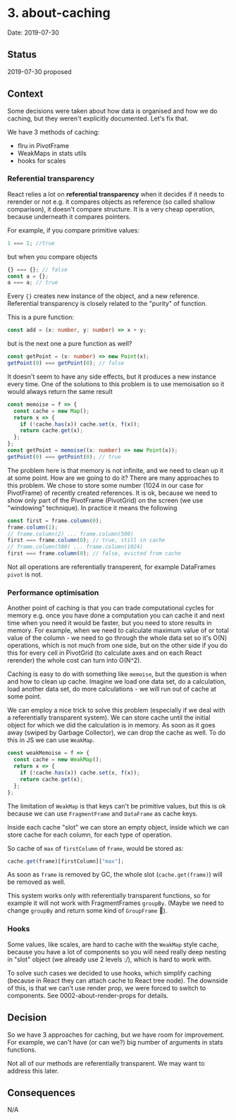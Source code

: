 # 3. about-caching

Date: 2019-07-30

## Status

2019-07-30 proposed

## Context

Some decisions were taken about how data is organised and how we do caching, but they weren't explicitly documented. Let's fix that.

We have 3 methods of caching:

- flru in PivotFrame
- WeakMaps in stats utils
- hooks for scales

### Referential transparency

React relies a lot on **referential transparency** when it decides if it needs to rerender or not e.g. it compares objects as reference (so called shallow comparison), it doesn't compare structure. It is a very cheap operation, because underneath it compares pointers.

For example, if you compare primitive values:

```ts
1 === 1; //true
```

but when you compare objects

```ts
{} === {}; // false
const a = {};
a === a; // true
```

Every `{}` creates new instance of the object, and a new reference. Referential transparency is closely related to the "purity" of function.

This is a pure function:

```ts
const add = (x: number, y: number) => x + y;
```

but is the next one a pure function as well?

```ts
const getPoint = (x: number) => new Point(x);
getPoint(0) === getPoint(0); // false
```

It doesn't seem to have any side effects, but it produces a new instance every time. One of the solutions to this problem is to use memoisation so it would always return the same result

```ts
const memoise = f => {
  const cache = new Map();
  return x => {
    if (!cache.has(x)) cache.set(x, f(x));
    return cache.get(x);
  };
};
const getPoint = memoise((x: number) => new Point(x));
getPoint(0) === getPoint(0); // true
```

The problem here is that memory is not infinite, and we need to clean up it at some point. How are we going to do it? There are many approaches to this problem. We chose to store some number (1024 in our case for PivotFrame) of recently created references. It is ok, because we need to show only part of the PivotFrame (PivotGrid) on the screen (we use "windowing" technique). In practice it means the following

```ts
const first = frame.column(0);
frame.column(1);
// frame.column(2) ... frame.column(500)
first === frame.column(0); // true, still in cache
// frame.column(500) ... frame.column(1024)
first === frame.column(0); // false, evicted from cache
```

Not all operations are referentially transperent, for example DataFrames `pivot` is not.

### Performance optimisation

Another point of caching is that you can trade computational cycles for memory e.g. once you have done a computation you can cache it and next time when you need it would be faster, but you need to store results in memory. For example, when we need to calculate maximum value of or total value of the column - we need to go through the whole data set so it's O(N) operations, which is not much from one side, but on the other side if you do this for every cell in PivotGrid (to calculate axes and on each React rerender) the whole cost can turn into O(N^2).

Caching is easy to do with something like `memoise`, but the question is when and how to clean up cache. Imagine we load one data set, do a calculation, load another data set, do more calculations - we will run out of cache at some point.

We can employ a nice trick to solve this problem (especially if we deal with a referentially transparent system). We can store cache until the initial object for which we did the calculation is in memory. As soon as it goes away (swiped by Garbage Collector), we can drop the cache as well. To do this in JS we can use `WeakMap`.

```ts
const weakMemoise = f => {
  const cache = new WeakMap();
  return x => {
    if (!cache.has(x)) cache.set(x, f(x));
    return cache.get(x);
  };
};
```

The limitation of `WeakMap` is that keys can't be primitive values, but this is ok because we can use `FragmentFrame` and `DataFrame` as cache keys.

Inside each cache "slot" we can store an empty object, inside which we can store cache for each column, for each type of operation.

So cache of `max` of `firstColumn` of `frame`, would be stored as:

```ts
cache.get(frame)[firstColumn]["max"];
```

As soon as `frame` is removed by GC, the whole slot (`cache.get(frame)`) will be removed as well.

This system works only with referentially transparent functions, so for example it will not work with FragmentFrames `groupBy`. (Maybe we need to change `groupBy` and return some kind of `GroupFrame` 🤔).

### Hooks

Some values, like scales, are hard to cache with the `WeakMap` style cache, because you have a lot of components so you will need really deep nesting in "slot" object (we already use 2 levels :/), which is hard to work with.

To solve such cases we decided to use hooks, which simplify caching (because in React they can attach cache to React tree node). The downside of this, is that we can't use render prop, we were forced to switch to components. See 0002-about-render-props for details.

## Decision

So we have 3 approaches for caching, but we have room for improvement. For example, we can't have (or can we?) big number of arguments in stats functions.

Not all of our methods are referentially transparent. We may want to address this later.

## Consequences

N/A

